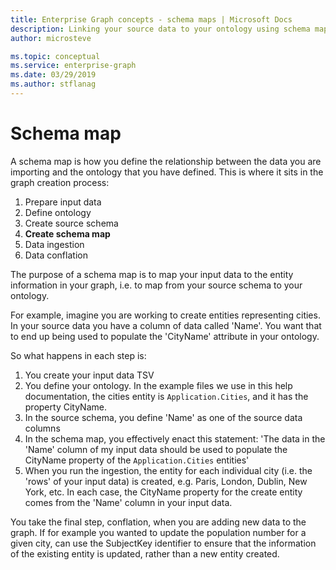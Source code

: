 ```yaml
---
title: Enterprise Graph concepts - schema maps | Microsoft Docs
description: Linking your source data to your ontology using schema maps
author: microsteve

ms.topic: conceptual
ms.service: enterprise-graph 
ms.date: 03/29/2019
ms.author: stflanag
---
```

# Schema map

A schema map is how you define the relationship between the data you are importing and the ontology that you have defined. This is where it sits in the graph creation process:

1. Prepare input data
1. Define ontology
1. Create source schema
1. **Create schema map**
1. Data ingestion
1. Data conflation

The purpose of a schema map is to map your input data to the entity information in your graph, i.e. to map from your source schema to your ontology. 

For example, imagine you are working to create entities representing cities. In your source data you have a column of data called 'Name'. You want that to end up being used to populate the 'CityName' attribute in your ontology. 

So what happens in each step is:

1. You create your input data TSV
1. You define your ontology. In the example files we use in this help documentation, the cities entity is ```Application.Cities```, and it has the property CityName.
1. In the source schema, you define 'Name' as one of the source data columns
1. In the schema map, you effectively enact this statement: 'The data in the 'Name' column of my input data should be used to populate the CityName property of the ```Application.Cities``` entities'
1. When you run the ingestion, the entity for each individual city (i.e. the 'rows' of your input data) is created, e.g. Paris, London, Dublin, New York, etc. In each case, the CityName property for the create entity comes from the 'Name' column in your input data.

You take the final step, conflation, when you are adding new data to the graph. If for example you wanted to update the population number for a given city, can use the SubjectKey identifier to ensure that the information of the existing entity is updated, rather than a new entity created.



